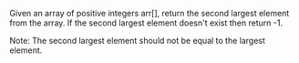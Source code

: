 Given an array of positive integers arr[], return the second largest element from the array. If the second largest element doesn't exist then return -1.

Note: The second largest element should not be equal to the largest element.
